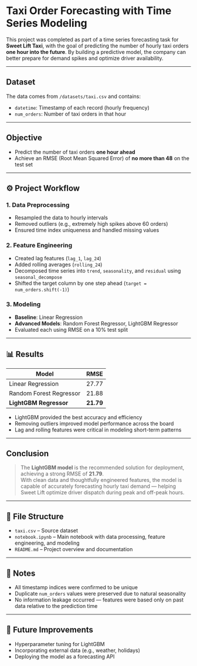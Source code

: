 # Taxi Order Forecasting with Time Series Modeling

This project was completed as part of a time series forecasting task for **Sweet Lift Taxi**, with the goal of predicting the number of hourly taxi orders **one hour into the future**. By building a predictive model, the company can better prepare for demand spikes and optimize driver availability.

---

## Dataset

The data comes from `/datasets/taxi.csv` and contains:

- `datetime`: Timestamp of each record (hourly frequency)
- `num_orders`: Number of taxi orders in that hour

---

## Objective

- Predict the number of taxi orders **one hour ahead**
- Achieve an RMSE (Root Mean Squared Error) of **no more than 48** on the test set

---

## ⚙️ Project Workflow

### 1. **Data Preprocessing**
- Resampled the data to hourly intervals
- Removed outliers (e.g., extremely high spikes above 60 orders)
- Ensured time index uniqueness and handled missing values

### 2. **Feature Engineering**
- Created lag features (`lag_1`, `lag_24`)
- Added rolling averages (`rolling_24`)
- Decomposed time series into `trend`, `seasonality`, and `residual` using `seasonal_decompose`
- Shifted the target column by one step ahead (`target = num_orders.shift(-1)`)

### 3. **Modeling**
- **Baseline**: Linear Regression  
- **Advanced Models**: Random Forest Regressor, LightGBM Regressor
- Evaluated each using RMSE on a 10% test split

---

## 📊 Results

| Model                    | RMSE     |
|-------------------------|----------|
| Linear Regression        | 27.77    |
| Random Forest Regressor | 21.88    |
| **LightGBM Regressor**  | **21.79** |

- LightGBM provided the best accuracy and efficiency
- Removing outliers improved model performance across the board
- Lag and rolling features were critical in modeling short-term patterns

---

## Conclusion

> The **LightGBM model** is the recommended solution for deployment, achieving a strong RMSE of **21.79**.  
> With clean data and thoughtfully engineered features, the model is capable of accurately forecasting hourly taxi demand — helping Sweet Lift optimize driver dispatch during peak and off-peak hours.

---

## 📁 File Structure

- `taxi.csv` – Source dataset
- `notebook.ipynb` – Main notebook with data processing, feature engineering, and modeling
- `README.md` – Project overview and documentation

---

## 📌 Notes

- All timestamp indices were confirmed to be unique
- Duplicate `num_orders` values were preserved due to natural seasonality
- No information leakage occurred — features were based only on past data relative to the prediction time

---

## 🚀 Future Improvements

- Hyperparameter tuning for LightGBM
- Incorporating external data (e.g., weather, holidays)
- Deploying the model as a forecasting API


